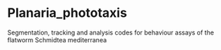 # Planaria_phototaxis
Segmentation, tracking and analysis codes for behaviour assays of the flatworm Schmidtea mediterranea
